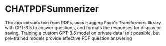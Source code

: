 # CHATPDFSummerizer
The app extracts text from PDFs, uses Hugging Face's Transformers library with GPT-3.5 to answer questions, and formats the responses for display or saving. Training a custom GPT-3.5 model on private data isn't possible, but pre-trained models provide effective PDF question answering
